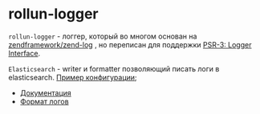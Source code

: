 # rollun-logger

`rollun-logger` - логгер, который во многом основан на [zendframework/zend-log](https://github.com/zendframework/zend-log)
, но переписан для поддержки [PSR-3: Logger Interface](https://www.php-fig.org/psr/psr-3/).

`Elasticsearch` - writer и formatter позволяющий писать логи в elasticsearch.
[Пример конфигурации](config/autoload/local.test.php#68);

* [Документация](https://github.com/rollun-com/rollun-logger/blob/master/docs/index.md)
* [Формат логов](https://github.com/rollun-com/rollun-logger/blob/master/LOG_FORMAT.md)
